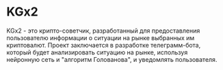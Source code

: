 # KGx2
KGx2 - это крипто-советчик, разработанный для предоставления пользователю информации о ситуации на рынке выбранных им криптовалют. Проект заключается в разработке телеграмм-бота, который будет анализировать ситуацию на рынке, используя нейронную сеть и "алгоритм Голованова", и уведомлять пользователя.
